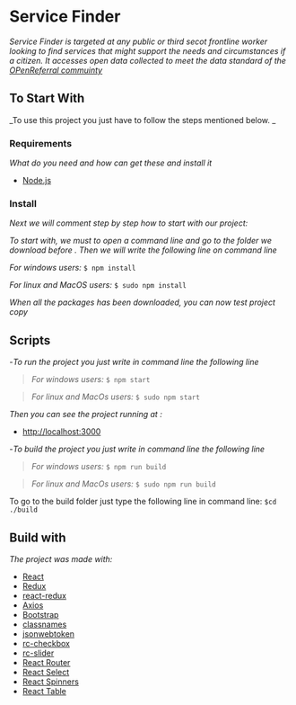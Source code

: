# Service Finder

_Service Finder is targeted at any public or third secot frontline worker looking to find services that might support the needs and circumstances if a citizen. It accesses open data collected to meet the data standard of the [OPenReferral commuinty](https://openreferral.org)_

## To Start With

_To use this project you just have to follow the steps mentioned below. _

### Requirements

_What do you need and how can get these and install it_

- [Node.js](https://nodejs.org/en/)

### Install

_Next we will comment step by step how to start with our project:_

_To start with, we must to open a command line and go to the folder we download before .
Then we will write the following line on command line_

_For windows users:_
`$ npm install`

_For linux and MacOS users:_
`$ sudo npm install`

_When all the packages has been downloaded, you can now test project copy_

## Scripts

-_To run the project you just write in command line the following line_

>_For windows users:_
`$ npm start`

>_For linux and MacOs users:_
`$ sudo npm start`
>
_Then you can see the project running at :_
- [http://localhost:3000](http://localhost:3000)


-_To build the project you just write in command line the following line_

>_For windows users:_
`$ npm run build`

>_For linux and MacOs users:_
`$ sudo npm run build`
>
To go to the build folder just type the following line in command line:
`$cd ./build`

## Build with

_The project was made with:_
* [React](https://reactjs.org/)
* [Redux](https://es.redux.js.org/)
* [react-redux](https://github.com/reduxjs/react-redux)
* [Axios](https://github.com/axios/axios)
* [Bootstrap](https://getbootstrap.com/)
* [classnames](https://github.com/JedWatson/classnames)
* [jsonwebtoken](https://github.com/auth0/node-jsonwebtoken)
* [rc-checkbox](https://github.com/react-component/checkbox)
* [rc-slider](https://github.com/react-component/slider)
* [React Router](https://github.com/ReactTraining/react-router)
* [React Select](https://github.com/JedWatson/react-select)
* [React Spinners](https://github.com/davidhu2000/react-spinners)
* [React Table](https://github.com/tannerlinsley/react-table)